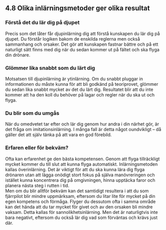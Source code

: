 ## 4.8 Olika inlärningsmetoder ger olika resultat
### Förstå det du lär dig på djupet
Precis som det låter får djupinlärning dig att förstå kunskapen du lär dig på djupet. Du förstår 
logiken bakom de enskilda reglerna men också sammanhang och orsaker. Det gör att 
kunskapen fastnar bättre och på ett naturligt sätt finns med dig när du sedan kommer ut på 
fältet och ska flyga din drönare.

### Glömmer lika snabbt som du lärt dig
Motsatsen till djupinlärning är ytinlärning. Om du snabbt pluggar in informationen du måste 
kunna för att bli godkänd på teoriprovet, glömmer du sedan lika snabbt mycket av det du lärt 
dig. Resultatet blir att du inte kommer att ha den koll du behöver på lagar och regler när du 
ska ut och flyga.

### Du blir som du umgås
När du omedvetet tar efter och lär dig genom hur andra i din närhet gör, är det fråga om 
imitationsinlärning. I många fall är detta något oundvikligt – då gäller det att själv tänka på att 
vara en god förebild.

### Erfaren eller för bekväm?
Ofta kan erfarenhet ge den bästa kompetensen. Genom att flyga tillräckligt mycket kommer 
du till slut att kunna flyga automatiskt. Inlärningsmetoden kallas överinlärning. Det är viktigt 
för att du ska kunna lära dig flyga drönaren utan att lägga onödigt stort fokus på själva 
manövreringen och istället kunna koncentrera dig på omgivningen, hinna upptäcka faror och 
planera nästa steg i rutten i tid.  
Men om du blir alltför bekväm kan det samtidigt resultera i att du som fjärrpilot blir mindre 
uppmärksam, eftersom du litar lite för mycket på din egen kompetens och förmåga. Flyger du 
dessutom ofta i samma område kan det hända att du tar mycket för givet och av den orsaken 
bli mindre vaksam. Detta kallas för sannolikhetsinlärning. Men det är naturligtvis inte bara 
negativt, eftersom du också lär dig vad som förväntas och krävs just där.